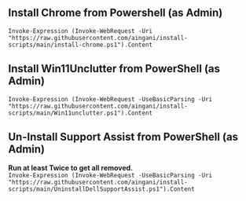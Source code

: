 ## Install Chrome from Powershell (as Admin)
`Invoke-Expression (Invoke-WebRequest -Uri "https://raw.githubusercontent.com/aingani/install-scripts/main/install-chrome.ps1").Content`

## Install Win11Unclutter from PowerShell (as Admin)
`Invoke-Expression (Invoke-WebRequest -UseBasicParsing -Uri "https://raw.githubusercontent.com/aingani/install-scripts/main/Win11unclutter.ps1").Content`

## Un-Install Support Assist from PowerShell (as Admin)
**Run at least Twice to get all removed.**  
`Invoke-Expression (Invoke-WebRequest -UseBasicParsing -Uri "https://raw.githubusercontent.com/aingani/install-scripts/main/UninstallDellSupportAssist.ps1").Content`

